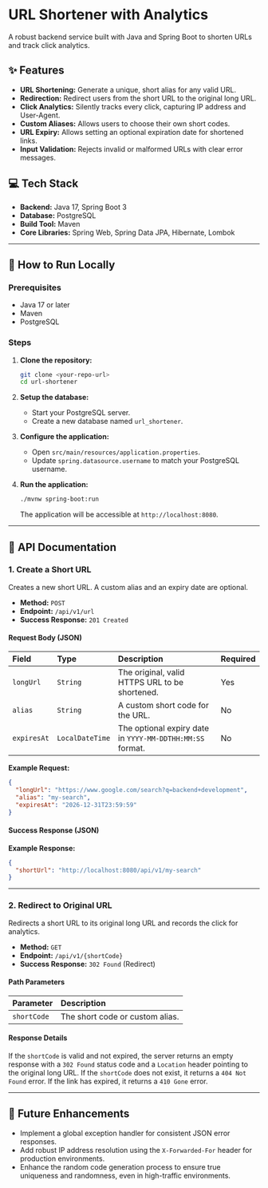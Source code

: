 # URL Shortener with Analytics

A robust backend service built with Java and Spring Boot to shorten URLs and track click analytics.

## ✨ Features

-   **URL Shortening:** Generate a unique, short alias for any valid URL.
-   **Redirection:** Redirect users from the short URL to the original long URL.
-   **Click Analytics:** Silently tracks every click, capturing IP address and User-Agent.
-   **Custom Aliases:** Allows users to choose their own short codes.
-   **URL Expiry:** Allows setting an optional expiration date for shortened links.
-   **Input Validation:** Rejects invalid or malformed URLs with clear error messages.

## 💻 Tech Stack

-   **Backend:** Java 17, Spring Boot 3
-   **Database:** PostgreSQL
-   **Build Tool:** Maven
-   **Core Libraries:** Spring Web, Spring Data JPA, Hibernate, Lombok

---

## 🚀 How to Run Locally

### Prerequisites

-   Java 17 or later
-   Maven
-   PostgreSQL

### Steps

1.  **Clone the repository:**
    ```bash
    git clone <your-repo-url>
    cd url-shortener
    ```

2.  **Setup the database:**
    -   Start your PostgreSQL server.
    -   Create a new database named `url_shortener`.

3.  **Configure the application:**
    -   Open `src/main/resources/application.properties`.
    -   Update `spring.datasource.username` to match your PostgreSQL username.

4.  **Run the application:**
    ```bash
    ./mvnw spring-boot:run
    ```
    The application will be accessible at `http://localhost:8080`.

---

## 📖 API Documentation

### 1. Create a Short URL

Creates a new short URL. A custom alias and an expiry date are optional.

-   **Method:** `POST`
-   **Endpoint:** `/api/v1/url`
-   **Success Response:** `201 Created`

#### Request Body (JSON)

| Field       | Type          | Description                                         | Required |
| :---------- | :------------ | :-------------------------------------------------- | :------- |
| `longUrl`   | `String`      | The original, valid HTTPS URL to be shortened.      | Yes      |
| `alias`     | `String`      | A custom short code for the URL.                    | No       |
| `expiresAt` | `LocalDateTime` | The optional expiry date in `YYYY-MM-DDTHH:MM:SS` format. | No       |

**Example Request:**

```json
{
  "longUrl": "https://www.google.com/search?q=backend+development",
  "alias": "my-search",
  "expiresAt": "2026-12-31T23:59:59"
}
````

#### Success Response (JSON)

**Example Response:**

```json
{
  "shortUrl": "http://localhost:8080/api/v1/my-search"
}
```

-----

### 2\. Redirect to Original URL

Redirects a short URL to its original long URL and records the click for analytics.

  - **Method:** `GET`
  - **Endpoint:** `/api/v1/{shortCode}`
  - **Success Response:** `302 Found` (Redirect)

#### Path Parameters

| Parameter   | Description                        |
| :---------- | :--------------------------------- |
| `shortCode` | The short code or custom alias.    |

#### Response Details

If the `shortCode` is valid and not expired, the server returns an empty response with a `302 Found` status code and a `Location` header pointing to the original long URL. If the `shortCode` does not exist, it returns a `404 Not Found` error. If the link has expired, it returns a `410 Gone` error.

-----

## 🔮 Future Enhancements

  - Implement a global exception handler for consistent JSON error responses.
  - Add robust IP address resolution using the `X-Forwarded-For` header for production environments.
  - Enhance the random code generation process to ensure true uniqueness and randomness, even in high-traffic environments.